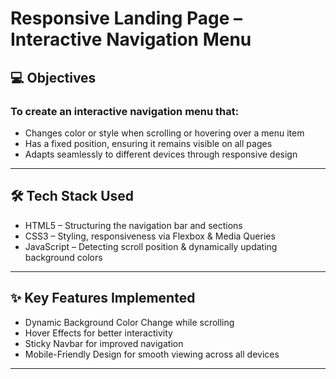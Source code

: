 # Responsive Landing Page – Interactive Navigation Menu

## 💻 Objectives

### To create an interactive navigation menu that:

- Changes color or style when scrolling or hovering over a menu item
- Has a fixed position, ensuring it remains visible on all pages
- Adapts seamlessly to different devices through responsive design

---

## 🛠 Tech Stack Used

- HTML5 – Structuring the navigation bar and sections
- CSS3 – Styling, responsiveness via Flexbox & Media Queries
- JavaScript – Detecting scroll position & dynamically updating background colors

---

## ✨ Key Features Implemented

- Dynamic Background Color Change while scrolling
- Hover Effects for better interactivity
- Sticky Navbar for improved navigation
- Mobile-Friendly Design for smooth viewing across all devices

---


